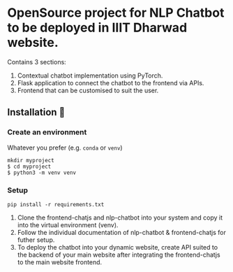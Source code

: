 # OpenSource project for NLP Chatbot to be deployed in IIIT Dharwad website.

Contains 3 sections: 
1) Contextual chatbot implementation using PyTorch.
2) Flask application to connect the chatbot to the frontend via APIs.
3) Frontend that can be customised to suit the user.

## Installation 🚀

### Create an environment
Whatever you prefer (e.g. `conda` or `venv`)
```console
mkdir myproject
$ cd myproject
$ python3 -m venv venv
```

### Setup

```console
pip install -r requirements.txt
```

1) Clone the frontend-chatjs and nlp-chatbot into your system and copy it into the virtual environment (venv).
2) Follow the individual documentation of nlp-chatbot & frontend-chatjs for futher setup.
3) To deploy the chatbot into your dynamic website, create API suited to the backend of your main website after integrating the frontend-chatjs to the main website frontend.



